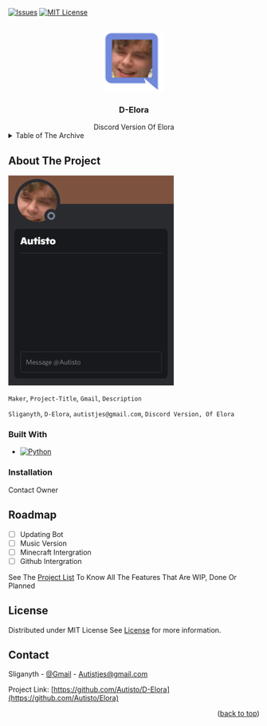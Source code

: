 <a name="readme-top"></a>

[![Issues][issues-shield]][issues-url]
[![MIT License][license-shield]][license-url]

<br />
<div align="center">
  <a href="https://github.com/Autisto">
    <img src="https://github.com/Autisto/D-Elora/blob/main/Images/logo.png" alt="Logo" width="120" height="120">
  </a>

<h3 align="center">D-Elora</h3>
Discord Version Of Elora
</div>

<details>
  <summary>Table of The Archive</summary>
  <ol>
    <li>
      <a href="#about-the-project">About The Project</a>
      <ul>
        <li><a href="#built-with">Built With</a></li>
      </ul>
    </li>
    <li>
      <a href="#getting-started">Installation</a>
    </li>
    <li><a href="#roadmap">Roadmap</a></li>
    <li><a href="#license">License</a></li>
    <li><a href="#contact">Contact</a></li>
  </ol>
</details>

<!-- ABOUT THE PROJECT -->
## About The Project

[![Elora][product-screenshot]](https://github.com/Autisto)

`Maker`, `Project-Title`, `Gmail`, `Description`

`Sliganyth`, `D-Elora`, `autistjes@gmail.com`, `Discord Version, Of Elora`

### Built With

* [![Python][python]][py-url]

### Installation

Contact Owner

<!-- ROADMAP -->
## Roadmap

- [ ] Updating Bot
- [ ] Music Version
- [ ] Minecraft Intergration
- [ ] Github Intergration

See The [Project List](https://github.com/orgs/Autisto/projects/4) To Know All The Features That Are WIP, Done Or Planned

## License

Distributed under MIT License See <a href="https://github.com/Autisto/D-Elora/blob/main/LICENSE.md" target="_blank">License</a> for more information.

## Contact

Sliganyth - [@Gmail](Autistjes@gmail.com) - Autistjes@gmail.com

Project Link: [https://github.com/Autisto/D-Elora](https://github.com/Autisto/Elora)

<p align="right">(<a href="#readme-top">back to top</a>)</p>

[issues-shield]: https://img.shields.io/github/issues/Autisto/D-Elora.svg?style=for-the-badge
[issues-url]: https://github.com/Autisto/D-Elora/issues
[license-shield]: https://img.shields.io/github/license/Autisto/D-Elora.svg?style=for-the-badge
[license-url]: https://github.com/Autisto/D-Elora/blob/main/LICENSE.md
[product-screenshot]: https://github.com/Autisto/D-Elora/blob/main/Images/screenshot.png
[Python]: https://img.shields.io/badge/python-3670A0?style=for-the-badge&logo=python&logoColor=ffdd54
[py-url]: https://www.python.org

